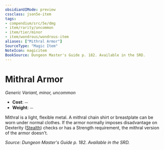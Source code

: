 ```yaml
---
obsidianUIMode: preview
cssclass: json5e-item
tags:
- compendium/src/5e/dmg
- item/rarity/uncommon
- item/tier/minor
- item/wondrous/wondrous-item
aliases: ["Mithral Armor"]
SourceType: "Magic Item"
NoteIcon: magicitem
BookSource: Dungeon Master's Guide p. 182. Available in the SRD.
---
```

# Mithral Armor
*Generic Variant, minor, uncommon*  

- **Cost**: ⏤
- **Weight**: ⏤

Mithral is a light, flexible metal. A mithral chain shirt or breastplate can be worn under normal clothes. If the armor normally imposes disadvantage on Dexterity ([Stealth](/2-Mechanics/CLI/rules/skills.md#Stealth)) checks or has a Strength requirement, the mithral version of the armor doesn't.

*Source: Dungeon Master's Guide p. 182. Available in the SRD.*